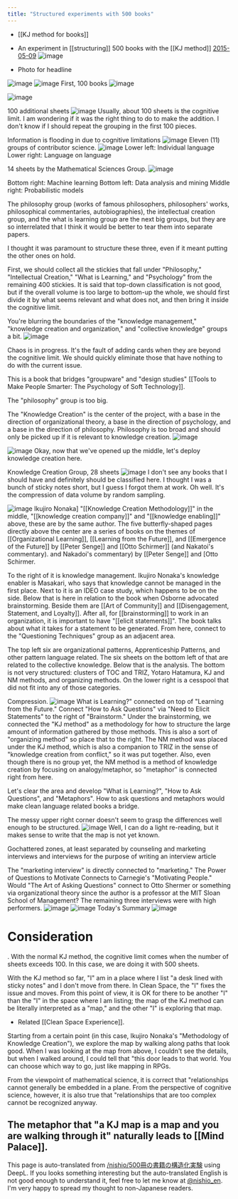```yaml
---
title: "Structured experiments with 500 books"
---
```


- [[KJ method for books]]

- An experiment in [[structuring]] 500 books with the [[KJ method]] [2015-05-09](https://www.facebook.com/nishiohirokazu/posts/10205912200340678)
![image](https://gyazo.com/5d3368e7260d513c2ce28960487f820d/thumb/1000)
- Photo for headline



![image](https://gyazo.com/a0f6a93ec2889e1e9fe94e8e988fc85b/thumb/1000)
![image](https://gyazo.com/b855961bca95759c70ba3f0958b3ef28/thumb/1000)
First, 100 books
![image](https://gyazo.com/41ee7b244f65bb0e7493752fec9c6087/thumb/1000)

![image](https://gyazo.com/5d3368e7260d513c2ce28960487f820d/thumb/1000)

100 additional sheets
![image](https://gyazo.com/0c7f1503d7318648dd7492411b24ebd4/thumb/1000)
Usually, about 100 sheets is the cognitive limit. I am wondering if it was the right thing to do to make the addition.
I don't know if I should repeat the grouping in the first 100 pieces.

Information is flooding in due to cognitive limitations
![image](https://gyazo.com/de9393ed5e531240530b202160259922/thumb/1000)
Eleven (11) groups of contributor science.
![image](https://gyazo.com/0ba0b672d99965e3b652336c9823bf28/thumb/1000)
Lower left: Individual language Lower right: Language on language

14 sheets by the Mathematical Sciences Group.
![image](https://gyazo.com/17ba66ec397920300631123a9bf3716c/thumb/1000)

Bottom right: Machine learning Bottom left: Data analysis and mining Middle right: Probabilistic models

The philosophy group (works of famous philosophers, philosophers' works, philosophical commentaries, autobiographies), the intellectual creation group, and the what is learning group are the next big groups, but they are so interrelated that I think it would be better to tear them into separate papers.

I thought it was paramount to structure these three, even if it meant putting the other ones on hold.

First, we should collect all the stickies that fall under "Philosophy," "Intellectual Creation," "What is Learning," and "Psychology" from the remaining 400 stickies.
It is said that top-down classification is not good, but if the overall volume is too large to bottom-up the whole, we should first divide it by what seems relevant and what does not, and then bring it inside the cognitive limit.

You're blurring the boundaries of the "knowledge management," "knowledge creation and organization," and "collective knowledge" groups a bit.
![image](https://gyazo.com/e12144fef486f63e1d5efdb3e375dde6/thumb/1000)

Chaos is in progress. It's the fault of adding cards when they are beyond the cognitive limit. We should quickly eliminate those that have nothing to do with the current issue.

This is a book that bridges "groupware" and "design studies" [[Tools to Make People Smarter: The Psychology of Soft Technology]].

The "philosophy" group is too big.

The "Knowledge Creation" is the center of the project, with a base in the direction of organizational theory, a base in the direction of psychology, and a base in the direction of philosophy.
Philosophy is too broad and should only be picked up if it is relevant to knowledge creation.
![image](https://gyazo.com/95155bb302795958f8f7db89e0059991/thumb/1000)

![image](https://gyazo.com/573dc2e9fd48b921f29b11005f6ca55e/thumb/1000)
Okay, now that we've opened up the middle, let's deploy knowledge creation here.

Knowledge Creation Group, 28 sheets
![image](https://gyazo.com/000b05b148038a908fbbdb88468d4d56/thumb/1000)
I don't see any books that I should have and definitely should be classified here.
I thought I was a bunch of sticky notes short, but I guess I forgot them at work.
Oh well. It's the compression of data volume by random sampling.

![image](https://gyazo.com/fba3db6a9bb3bfe7a8603e66d3361715/thumb/1000)
Ikujiro Nonaka] "[[Knowledge Creation Methodology]]" in the middle, "[[knowledge creation company]]" and "[[knowledge enabling]]" above, these are by the same author.
The five butterfly-shaped pages directly above the center are a series of books on the themes of [[Organizational Learning]], [[Learning from the Future]], and [[Emergence of the Future]] by [[Peter Senge]] and [[Otto Schirmer]] (and Nakatoi's commentary). and Nakadoi's commentary) by [[Peter Senge]] and [Otto Schirmer.

To the right of it is knowledge management.
Ikujiro Nonaka's knowledge enabler is Masakari, who says that knowledge cannot be managed in the first place.
Next to it is an IDEO case study, which happens to be on the side.
Below that is here in relation to the book when Osborne advocated brainstorming.
Beside them are [[Art of Community]] and [[Disengagement, Statement, and Loyalty]].
After all, for [[brainstorming]] to work in an organization, it is important to have "[[elicit statements]]".
The book talks about what it takes for a statement to be generated.
From here, connect to the "Questioning Techniques" group as an adjacent area.

The top left six are organizational patterns, Apprenticeship Patterns, and other pattern language related.
The six sheets on the bottom left of that are related to the collective knowledge. Below that is the analysis.
The bottom is not very structured: clusters of TOC and TRIZ, Yotaro Hatamura, KJ and NM methods, and organizing methods.
On the lower right is a cesspool that did not fit into any of those categories.

Compression.
![image](https://gyazo.com/a092c8ed6ea21a07847758a7141ecdca/thumb/1000)
What is Learning?" connected on top of "Learning from the Future."
Connect "How to Ask Questions" via "Need to Elicit Statements" to the right of "Brainstorm."
Under the brainstorming, we connected the "KJ method" as a methodology for how to structure the large amount of information gathered by those methods.
This is also a sort of "organizing method" so place that to the right.
The NM method was placed under the KJ method, which is also a companion to TRIZ in the sense of "knowledge creation from conflict," so it was put together.
Also, even though there is no group yet, the NM method is a method of knowledge creation by focusing on analogy/metaphor, so "metaphor" is connected right from here.

Let's clear the area and develop "What is Learning?", "How to Ask Questions", and "Metaphors".
How to ask questions and metaphors would make clean language related books a bridge.

The messy upper right corner doesn't seem to grasp the differences well enough to be structured.
![image](https://gyazo.com/952fd16b861b588ee3c8707769cbfbc9/thumb/1000)
Well, I can do a light re-reading, but it makes sense to write that the map is not yet known.

Gochattered zones, at least separated by counseling and marketing interviews and interviews for the purpose of writing an interview article

The "marketing interview" is directly connected to "marketing."
The Power of Questions to Motivate Connects to Carnegie's "Motivating People."
Would "The Art of Asking Questions" connect to Otto Shermer or something via organizational theory since the author is a professor at the MIT Sloan School of Management?
The remaining three interviews were with high performers.
![image](https://gyazo.com/87508ce32a2886bb13c8d11d38d919cf/thumb/1000)
![image](https://gyazo.com/47c52bda569b5f60d235fff95274eaa7/thumb/1000)
Today's Summary
![image](https://gyazo.com/b9e06fb11c3e243dd259ee892a3feab4/thumb/1000)

# Consideration
.
With the normal KJ method, the cognitive limit comes when the number of sheets exceeds 100. In this case, we are doing it with 500 sheets.

With the KJ method so far, "I" am in a place where I list "a desk lined with sticky notes" and I don't move from there. In Clean Space, the "I" fixes the issue and moves. From this point of view, it is OK for there to be another "I" than the "I" in the space where I am listing; the map of the KJ method can be literally interpreted as a "map," and the other "I" is exploring that map.
- Related [[Clean Space Experience]].

Starting from a certain point (in this case, Ikujiro Nonaka's "Methodology of Knowledge Creation"), we explore the map by walking along paths that look good. When I was looking at the map from above, I couldn't see the details, but when I walked around, I could tell that "this door leads to that world. You can choose which way to go, just like mapping in RPGs.

From the viewpoint of mathematical science, it is correct that "relationships cannot generally be embedded in a plane. From the perspective of cognitive science, however, it is also true that "relationships that are too complex cannot be recognized anyway.

The metaphor that "a KJ map is a map and you are walking through it" naturally leads to [[Mind Palace]].
---
This page is auto-translated from [/nishio/500冊の書籍の構造化実験](https://scrapbox.io/nishio/500冊の書籍の構造化実験) using DeepL. If you looks something interesting but the auto-translated English is not good enough to understand it, feel free to let me know at [@nishio_en](https://twitter.com/nishio_en). I'm very happy to spread my thought to non-Japanese readers.